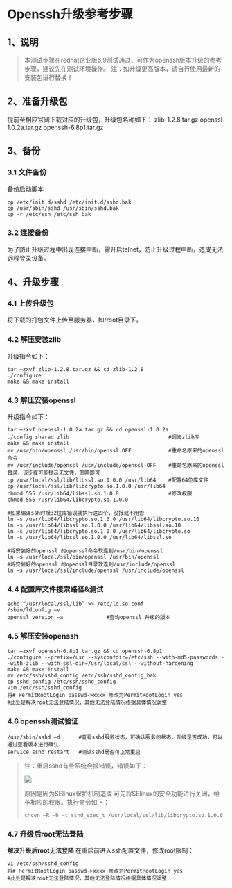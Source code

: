 # Openssh升级参考步骤

## 1、说明
> 本测试步骤在redhat企业版6.9测试通过，可作为openssh版本升级的参考步骤，建议先在测试环境操作。
> 注：如升级更高版本，请自行使用最新的安装包进行替换！

## 2、准备升级包
提前至相应官网下载对应的升级包，升级包名称如下：
zlib-1.2.8.tar.gz
openssl-1.0.2a.tar.gz
openssh-6.8p1.tar.gz

## 3、备份
### 3.1 文件备份
备份启动脚本

```shell
cp /etc/init.d/sshd /etc/init.d/sshd.bak
cp /usr/sbin/sshd /usr/sbin/sshd.bak
cp -r /etc/ssh /etc/ssh_bak
```



### 3.2 连接备份
为了防止升级过程中出现连接中断，需开启telnet，防止升级过程中断，造成无法远程登录设备。



## 4、升级步骤
### 4.1 上传升级包
将下载的打包文件上传至服务器，如/root目录下。



### 4.2 解压安装zlib
升级指令如下：

```shell
tar –zxvf zlib-1.2.8.tar.gz && cd zlib-1.2.8
./configure
make && make install
```



### 4.3 解压安装openssl
升级指令如下：

```shell
tar –zxvf openssl-1.0.2a.tar.gz && cd openssl-1.0.2a
./config shared zlib  								#调阅zlib库
make && make install
mv /usr/bin/openssl /usr/bin/openssl.OFF  			#重命名原来的openssl命令
mv /usr/include/openssl /usr/include/openssl.OFF    #重命名原来的openssl目录，该步骤可能提示无文件，忽略即可
cp /usr/local/ssl/lib/libssl.so.1.0.0 /usr/lib64    #配置64位库文件
cp /usr/local/ssl/lib/libcrypto.so.1.0.0 /usr/lib64
chmod 555 /usr/lib64/libssl.so.1.0.0               	#修改权限
chmod 555 /usr/lib64/libcrypto.so.1.0.0

#如果编译ssh时报32位库错误就执行这四个，没报就不用管
ln -s /usr/lib64/libcrypto.so.1.0.0 /usr/lib64/libcrypto.so.10
ln -s /usr/lib64/libssl.so.1.0.0 /usr/lib64/libssl.so.10
ln -s /usr/lib64/libcrypto.so.1.0.0 /usr/lib64/libcrypto.so
ln -s /usr/lib64/libssl.so.1.0.0 /usr/lib64/libssl.so     

#将安装好的openssl 的openssl命令软连到/usr/bin/openssl
ln –s /usr/local/ssl/bin/openssl /usr/bin/openssl  
#将安装好的openssl 的openssl目录软连到/usr/include/openssl
ln –s /usr/local/ssl/include/openssl /usr/include/openssl  
```



### 4.4 配置库文件搜索路径&测试 
```shell
echo “/usr/local/ssl/lib” >> /etc/ld.so.conf
/sbin/ldconfig –v
openssl version –a              #查询openssl 升级的版本
```



### 4.5 解压安装openssh
```shell
tar –zxvf openssh-6.8p1.tar.gz && cd openssh-6.8p1
./configure --prefix=/usr --sysconfdir=/etc/ssh --with-md5-passwords --with-zlib --with-ssl-dir=/usr/local/ssl --without-hardening
make && make install
mv /etc/ssh/sshd_config /etc/ssh/sshd_config_bak
cp sshd_config /etc/ssh/sshd_config
vim /etc/ssh/sshd_config
将# PermitRootLogin passwd->xxxx 修改为PermitRootLogin yes    
#此处是解决root无法登陆情况，其他无法登陆情况根据具体情况调整
```



### 4.6  openssh测试验证
```shell
/usr/sbin/sshd –d      #查看sshd服务状态，可确认服务的状态，升级是否成功，可以通过查看版本进行确认
service sshd restart   #测试sshd是否可正常重启
```

> 注：重启sshd有些系统会报错误，错误如下：
>
> ![](..\Openssh\images\01.png)
>
> 原因是因为SElinux保护机制造成
> 可先将SElinux的安全功能进行关闭，给予相应的权限。执行命令如下：
>
> ```shell
> chcon –R –h –t sshd_exec_t /usr/local/ssl/lib/libcrypto.so.1.0.0
> ```



### 4.7  升级后root无法登陆
**解决升级后root无法登陆**
在重启前进入ssh配置文件，修改root限制：

```shell
vi /etc/ssh/sshd_config
将# PermitRootLogin passwd->xxxx 修改为PermitRootLogin yes
#此处是解决root无法登陆情况，其他无法登陆情况根据具体情况调整
```